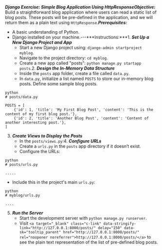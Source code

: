 ***Django Exercise: Simple Blog Application Using HttpResponse******Objective:*** Build a straightforward blog application where users can read a static list of blog posts. These posts will be pre-defined in the application, and we will return them as a plain text using `HttpResponse`.***Prerequisites:***

- A basic understanding of Python.
- Django installed on your machine.---***Instructions:***1. ***Set Up a New Django Project and App***
  - Start a new Django project using: `django-admin startproject myblog`.
  - Navigate to the project directory: `cd myblog`.
  - Create a new app called "posts": `python manage.py startapp posts`.2. ***Design the In-Memory Data Structure***
  - Inside the `posts` app folder, create a file called `data.py`.
  - In `data.py`, initialize a list named `POSTS` to store our in-memory blog posts. Define some sample blog posts.

```
python
# posts/data.py

POSTS = [
    {'id': 1, 'title': 'My First Blog Post', 'content': 'This is the content of my first blog post.'},
    {'id': 2, 'title': 'Another Blog Post', 'content': 'Content of another interesting post.'},
]
```

3. ***Create Views to Display the Posts***
   - In the `posts/views.py`:4. ***Configure URLs***
   - Create a `urls.py` in the `posts` app directory if it doesn’t exist.
   - Configure the URLs:

```
python
# posts/urls.py

.....
```

- Include this in the project's main `urls.py`:

```
python
# myblog/urls.py

....
```

5. ***Run the Server***
   - Start the development server with `python manage.py runserver`.
   - Visit `<a target="_blank" class="c-link" data-stringify-link="http://127.0.0.1:8000/posts/" delay="150" data-sk="tooltip_parent" href="http://127.0.0.1:8000/posts/" rel="noopener noreferrer">http://127.0.0.1:8000/posts/</a>` to see the plain text representation of the list of pre-defined blog posts.
